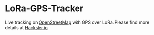 # LoRa-GPS-Tracker
Live tracking on [OpenStreetMap](https://www.openstreetmap.org/) with GPS over LoRa. Please find more details at [Hackster.io](https://www.hackster.io/idreams/lora-gps-tracker-by-wio-terminal-5d8647)
